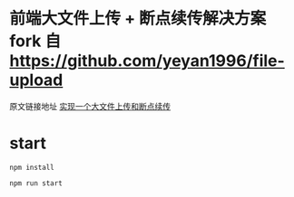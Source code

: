 # 前端大文件上传 + 断点续传解决方案 fork 自 https://github.com/yeyan1996/file-upload

原文链接地址 [实现一个大文件上传和断点续传](https://juejin.im/post/5dff8a26e51d4558105420ed#heading-17)

# start

```
npm install
```

```
npm run start
```
